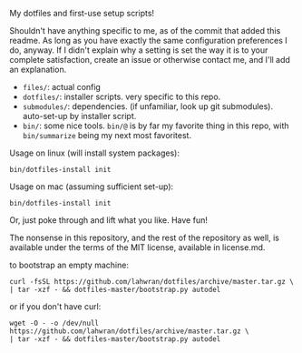 My dotfiles and first-use setup scripts!

Shouldn't have anything specific to me, as of the commit that added this
readme. As long as you have exactly the same configuration preferences
I do, anyway. If I didn't explain why a setting is set the way it is
to your complete satisfaction, create an issue or otherwise contact me,
and I'll add an explanation.

- `files/`: actual config
- `dotfiles/`: installer scripts. very specific to this repo.
- `submodules/`: dependencies. (if unfamiliar, look up git submodules).
    auto-set-up by installer script.
- `bin/`: some nice tools. `bin/@` is by far my favorite thing in this repo,
    with `bin/summarize` being my next most favoritest.

Usage on linux (will install system packages):

    bin/dotfiles-install init

Usage on mac (assuming sufficient set-up):

    bin/dotfiles-install init

Or, just poke through and lift what you like. Have fun!

The nonsense in this repository, and the rest of the repository as well,
is available under the terms of the MIT license, available in license.md.

to bootstrap an empty machine:

    curl -fsSL https://github.com/lahwran/dotfiles/archive/master.tar.gz \
    | tar -xzf - && dotfiles-master/bootstrap.py autodel

or if you don't have curl:

    wget -O - -o /dev/null https://github.com/lahwran/dotfiles/archive/master.tar.gz \
    | tar -xzf - && dotfiles-master/bootstrap.py autodel
